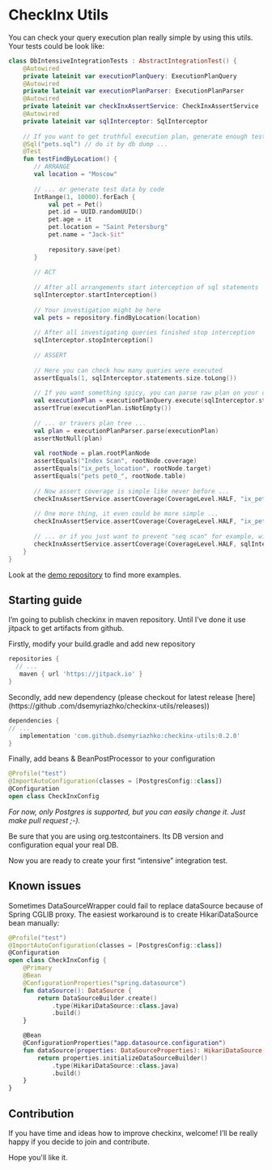 # CheckInx Utils

You can check your query execution plan really simple by using this utils. Your tests could be look like:

```kotlin
class DbIntensiveIntegrationTests : AbstractIntegrationTest() {
    @Autowired
    private lateinit var executionPlanQuery: ExecutionPlanQuery
    @Autowired
    private lateinit var executionPlanParser: ExecutionPlanParser
    @Autowired
    private lateinit var checkInxAssertService: CheckInxAssertService
    @Autowired
    private lateinit var sqlInterceptor: SqlInterceptor
    
    // If you want to get truthful execution plan, generate enough test data
    @Sql("pets.sql") // do it by db dump ...
    @Test
    fun testFindByLocation() {
       // ARRANGE
       val location = "Moscow"
    
       // ... or generate test data by code
       IntRange(1, 10000).forEach {
           val pet = Pet()
           pet.id = UUID.randomUUID()
           pet.age = it
           pet.location = "Saint Petersburg"
           pet.name = "Jack-$it"
    
           repository.save(pet)
       }
    
       // ACT
    
       // After all arrangements start interception of sql statements
       sqlInterceptor.startInterception()
    
       // Your investigation might be here
       val pets = repository.findByLocation(location)
    
       // After all investigating queries finished stop interception
       sqlInterceptor.stopInterception()
    
       // ASSERT
    
       // Here you can check how many queries were executed
       assertEquals(1, sqlInterceptor.statements.size.toLong())
    
       // If you want something spicy, you can parse raw plan on your own ...
       val executionPlan = executionPlanQuery.execute(sqlInterceptor.statements[0])
       assertTrue(executionPlan.isNotEmpty())
    
       // ... or travers plan tree ...
       val plan = executionPlanParser.parse(executionPlan)
       assertNotNull(plan)
    
       val rootNode = plan.rootPlanNode
       assertEquals("Index Scan", rootNode.coverage)
       assertEquals("ix_pets_location", rootNode.target)
       assertEquals("pets pet0_", rootNode.table)
    
       // Now assert coverage is simple like never before ...
       checkInxAssertService.assertCoverage(CoverageLevel.HALF, "ix_pets_location", plan)
    
       // One more thing, it even could be more simple ...
       checkInxAssertService.assertCoverage(CoverageLevel.HALF, "ix_pets_location", sqlInterceptor.statements[0])
    
       // ... or if you just want to prevent "seq scan" for example, without searching concrete index
       checkInxAssertService.assertCoverage(CoverageLevel.HALF, sqlInterceptor.statements[0])
    }
}
```

Look at the [demo repository](https://github.com/dsemyriazhko/checkinx-demo) to find more examples.

## Starting guide

I’m going to publish checkinx in maven repository. Until I’ve done it use jitpack to get artifacts from github.

Firstly, modify your build.gradle and add new repository 
```groovy
repositories {
  // ...
   maven { url 'https://jitpack.io' }
}
```

Secondly, add new dependency (please checkout for latest release [here](https://github
.com/dsemyriazhko/checkinx-utils/releases))
```groovy
dependencies {
// ...
   implementation 'com.github.dsemyriazhko:checkinx-utils:0.2.0'
}
```

Finally, add beans & BeanPostProcessor to your configuration 
```kotlin
@Profile("test")
@ImportAutoConfiguration(classes = [PostgresConfig::class])
@Configuration
open class CheckInxConfig
```
_For now, only Postgres is supported, but you can easily change it. Just make pull request ;-)._

Be sure that you are using org.testcontainers. Its DB version and configuration equal your real DB.

Now you are ready to create your first “intensive” integration test.

## Known issues

Sometimes DataSourceWrapper could fail to replace dataSource because of Spring CGLIB proxy. The easiest workaround is to create HikariDataSource bean manually:
```kotlin
@Profile("test")
@ImportAutoConfiguration(classes = [PostgresConfig::class])
@Configuration
open class CheckInxConfig {
    @Primary
    @Bean
    @ConfigurationProperties("spring.datasource")
    fun dataSource(): DataSource {
        return DataSourceBuilder.create()
            .type(HikariDataSource::class.java)
            .build()
    }

    @Bean
    @ConfigurationProperties("app.datasource.configuration")
    fun dataSource(properties: DataSourceProperties): HikariDataSource {
        return properties.initializeDataSourceBuilder()
            .type(HikariDataSource::class.java)
            .build()
    }
}
```

## Contribution

If you have time and ideas how to improve checkinx, welcome! I’ll be really happy if you decide to join and contribute.

Hope you'll like it. 
